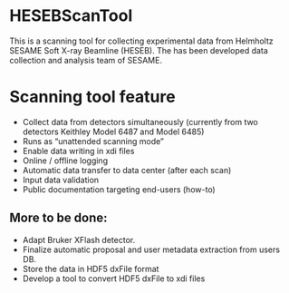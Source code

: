 # HESEBScanTool
This is a scanning tool for collecting experimental data from Helmholtz SESAME Soft X-ray Beamline (HESEB). The has been developed data collection and analysis team of SESAME. 

# Scanning tool feature
* Collect data from detectors simultaneously (currently from two detectors Keithley Model 6487 and Model 6485)
* Runs as “unattended scanning mode”
* Enable data writing in xdi files
* Online / offline logging 
* Automatic data transfer to data center (after each scan)
* Input data validation 
* Public documentation targeting end-users (how-to)
## More to be done: 
* Adapt Bruker XFlash detector. 
* Finalize automatic proposal and user metadata extraction from users DB.
* Store the data in HDF5 dxFile format 
* Develop a tool to convert HDF5 dxFile to xdi files 


